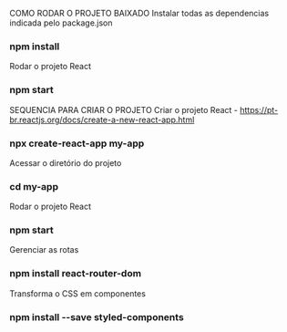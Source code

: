 COMO RODAR O PROJETO BAIXADO
Instalar todas as dependencias indicada pelo package.json

### npm install

Rodar o projeto React

### npm start

SEQUENCIA PARA CRIAR O PROJETO
Criar o projeto React - https://pt-br.reactjs.org/docs/create-a-new-react-app.html

### npx create-react-app my-app

Acessar o diretório do projeto

### cd my-app

Rodar o projeto React

### npm start

Gerenciar as rotas

### npm install react-router-dom

Transforma o CSS em componentes

### npm install --save styled-components
